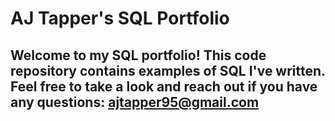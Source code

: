# AJ Tapper's SQL Portfolio

## Welcome to my SQL portfolio! This code repository contains examples of SQL I've written. Feel free to take a look and reach out if you have any questions: ajtapper95@gmail.com
